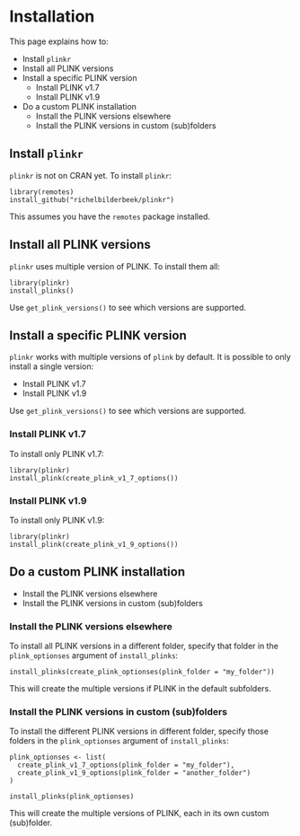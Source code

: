 # Installation

This page explains how to:

  * Install `plinkr`
  * Install all PLINK versions
  * Install a specific PLINK version
    * Install PLINK v1.7
    * Install PLINK v1.9
  * Do a custom PLINK installation
    * Install the PLINK versions elsewhere
    * Install the PLINK versions in custom (sub)folders

## Install `plinkr`

`plinkr` is not on CRAN yet. To install `plinkr`:

```
library(remotes)
install_github("richelbilderbeek/plinkr")
```

This assumes you have the `remotes` package installed.

## Install all PLINK versions

`plinkr` uses multiple version of PLINK. To install them all:

```
library(plinkr)
install_plinks()
```

Use `get_plink_versions()` to see which versions are supported.

## Install a specific PLINK version

`plinkr` works with multiple versions of `plink` by default.
It is possible to only install a single version:

 * Install PLINK v1.7
 * Install PLINK v1.9

Use `get_plink_versions()` to see which versions are supported.

### Install PLINK v1.7

To install only PLINK v1.7:

```
library(plinkr)
install_plink(create_plink_v1_7_options())
```


### Install PLINK v1.9

To install only PLINK v1.9:

```
library(plinkr)
install_plink(create_plink_v1_9_options())
```
## Do a custom PLINK installation

 * Install the PLINK versions elsewhere
 * Install the PLINK versions in custom (sub)folders

### Install the PLINK versions elsewhere

To install all PLINK versions in a different folder,
specify that folder in the `plink_optionses` argument
of `install_plinks`:

```
install_plinks(create_plink_optionses(plink_folder = "my_folder"))
```

This will create the multiple versions if PLINK in the default
subfolders.

### Install the PLINK versions in custom (sub)folders

To install the different PLINK versions in different folder,
specify those folders in the `plink_optionses` argument
of `install_plinks`:

```
plink_optionses <- list(
  create_plink_v1_7_options(plink_folder = "my_folder"),
  create_plink_v1_9_options(plink_folder = "another_folder")
)

install_plinks(plink_optionses)
```

This will create the multiple versions of PLINK,
each in its own custom (sub)folder.

